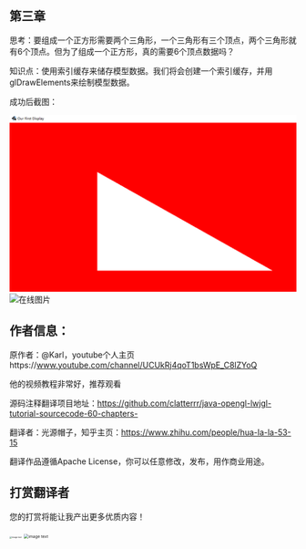 ## 第三章

思考：要组成一个正方形需要两个三角形，一个三角形有三个顶点，两个三角形就有6个顶点。但为了组成一个正方形，真的需要6个顶点数据吗？

知识点：使用索引缓存来储存模型数据。我们将会创建一个索引缓存，并用glDrawElements来绘制模型数据。

成功后截图：

![本地图片](test.PNG)
![在线图片](https://github.com/clatterrr/java-opengl-lwjgl-tutorial-sourcecode-60-chapters-/blob/master/ch03/test.PNG)

## 作者信息：

原作者：@Karl，youtube个人主页https://www.youtube.com/channel/UCUkRj4qoT1bsWpE_C8lZYoQ

他的视频教程非常好，推荐观看

源码注释翻译项目地址：https://github.com/clatterrr/java-opengl-lwjgl-tutorial-sourcecode-60-chapters-

翻译者：光源帽子，知乎主页：https://www.zhihu.com/people/hua-la-la-53-15

翻译作品遵循Apache License，你可以任意修改，发布，用作商业用途。

## 打赏翻译者

您的打赏将能让我产出更多优质内容！

<img src="https://img-blog.csdnimg.cn/20200208120913966.JPG?x-oss-process=image/watermark,type_ZmFuZ3poZW5naGVpdGk,shadow_10,text_aHR0cHM6Ly9ibG9nLmNzZG4ubmV0L3FxXzQzNDM5MjQw,size_16,color_FFFFFF,t_70" alt="image text" style="zoom:25%;" />

<img src="https://img-blog.csdnimg.cn/2020020812093558.JPG?x-oss-process=image/watermark,type_ZmFuZ3poZW5naGVpdGk,shadow_10,text_aHR0cHM6Ly9ibG9nLmNzZG4ubmV0L3FxXzQzNDM5MjQw,size_16,color_FFFFFF,t_70" alt="image text" style="zoom: 50%;" />
